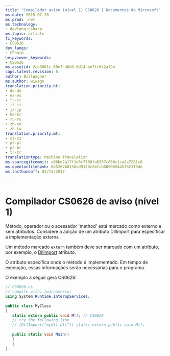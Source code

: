 ```yaml
---
title: "Compilador aviso (nível 1) CS0626 | Documentos do Microsoft"
ms.date: 2015-07-20
ms.prod: .net
ms.technology:
- devlang-csharp
ms.topic: article
f1_keywords:
- CS0626
dev_langs:
- CSharp
helpviewer_keywords:
- CS0626
ms.assetid: 2cd5061c-80e7-48d3-8d14-be7fc642af94
caps.latest.revision: 8
author: BillWagner
ms.author: wiwagn
translation.priority.ht:
- de-de
- es-es
- fr-fr
- it-it
- ja-jp
- ko-kr
- ru-ru
- zh-cn
- zh-tw
translation.priority.mt:
- cs-cz
- pl-pl
- pt-br
- tr-tr
translationtype: Machine Translation
ms.sourcegitcommit: a06bd2a17f1d6c7308fa6337c866c1ca2e7281c0
ms.openlocfilehash: 0a5267b8158ad9120c24fcb089065445f321f9de
ms.lasthandoff: 03/13/2017

---
```

# <a name="compiler-warning-level-1-cs0626"></a>Compilador CS0626 de aviso (nível 1)
Método, operador ou o acessador 'method' está marcado como externo e sem atributos. Considere a adição de um atributo DllImport para especificar a implementação externa  
  
 Um método marcado `extern` também deve ser marcado com um atributo, por exemplo, o [DllImport](xref:System.Runtime.InteropServices.DllImportAttribute) atributo.
  
 O atributo especifica onde o método é implementado. Em tempo de execução, essas informações serão necessárias para o programa.  
  
 O exemplo a seguir gera CS0626:  
  
```cs
// CS0626.cs  
// compile with: /warnaserror  
using System.Runtime.InteropServices;  
  
public class MyClass  
{  
   static extern public void M(); // CS0626  
   // try the following line  
   // [DllImport("mydll.dll")] static extern public void M();  
  
   public static void Main()  
   {  
   }  
}  
```
